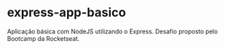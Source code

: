 # express-app-basico
Aplicação básica com NodeJS utilizando o Express. Desafio proposto pelo Bootcamp da Rocketseat.
